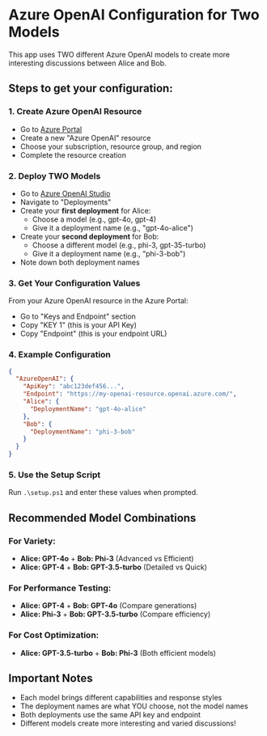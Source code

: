# Azure OpenAI Configuration for Two Models

This app uses TWO different Azure OpenAI models to create more interesting discussions between Alice and Bob.

## Steps to get your configuration:

### 1. Create Azure OpenAI Resource
- Go to [Azure Portal](https://portal.azure.com)
- Create a new "Azure OpenAI" resource
- Choose your subscription, resource group, and region
- Complete the resource creation

### 2. Deploy TWO Models
- Go to [Azure OpenAI Studio](https://oai.azure.com)
- Navigate to "Deployments" 
- Create your **first deployment** for Alice:
  - Choose a model (e.g., gpt-4o, gpt-4)
  - Give it a deployment name (e.g., "gpt-4o-alice")
- Create your **second deployment** for Bob:
  - Choose a different model (e.g., phi-3, gpt-35-turbo)
  - Give it a deployment name (e.g., "phi-3-bob")
- Note down both deployment names

### 3. Get Your Configuration Values
From your Azure OpenAI resource in the Azure Portal:
- Go to "Keys and Endpoint" section
- Copy "KEY 1" (this is your API Key)
- Copy "Endpoint" (this is your endpoint URL)

### 4. Example Configuration

```json
{
  "AzureOpenAI": {
    "ApiKey": "abc123def456...",
    "Endpoint": "https://my-openai-resource.openai.azure.com/",
    "Alice": {
      "DeploymentName": "gpt-4o-alice"
    },
    "Bob": {
      "DeploymentName": "phi-3-bob"
    }
  }
}
```

### 5. Use the Setup Script
Run `.\setup.ps1` and enter these values when prompted.

## Recommended Model Combinations

### For Variety:
- **Alice: GPT-4o** + **Bob: Phi-3** (Advanced vs Efficient)
- **Alice: GPT-4** + **Bob: GPT-3.5-turbo** (Detailed vs Quick)

### For Performance Testing:
- **Alice: GPT-4** + **Bob: GPT-4o** (Compare generations)
- **Alice: Phi-3** + **Bob: GPT-3.5-turbo** (Compare efficiency)

### For Cost Optimization:
- **Alice: GPT-3.5-turbo** + **Bob: Phi-3** (Both efficient models)

## Important Notes
- Each model brings different capabilities and response styles
- The deployment names are what YOU choose, not the model names
- Both deployments use the same API key and endpoint
- Different models create more interesting and varied discussions!
